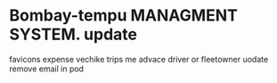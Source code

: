﻿# Bombay-tempu MANAGMENT SYSTEM. update
favicons
expense vechike
trips me advace driver or fleetowner
uodate
remove email in pod
  
  
